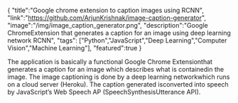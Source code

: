 {
    "title":"Google chrome extension to caption images using RCNN",
    "link":"https://github.com/ArjunKrishnak/image-caption-generator",
    "image":"/img/image_caption_generator.png",
    "description":"Google​ ​Chrome​ ​Extension​ ​that generates​ ​a​ ​caption​ ​for​ ​an​ ​image​ using deep learning network RCNN",
    "tags": ["Python","JavaScript","Deep Learning","Computer Vision","Machine Learning"],
    "featured":true
}


The​ ​application​ ​is​ ​basically​ ​a​ ​functional​ ​Google​ ​Chrome​ ​Extension​ ​that generates​ ​a​ ​caption​ ​for​ ​an​ ​image​ ​which​ ​describes​ ​what​ ​is​ ​contained​ ​in​ ​the image.​ ​The​ ​image​ ​captioning​ ​is​ ​done​ ​by​ ​a​ ​deep​ ​learning​ ​network​ ​which​ ​runs​ ​on a​ ​cloud​ ​server (Heroku).​ ​The​ ​caption​ ​generated​ ​is​ ​converted​ ​into​ ​speech​ ​by JavaScript’s​ ​Web​ ​Speech​ ​AP (SpeechSynthesisUtterance​ ​API).